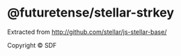 # @futuretense/stellar-strkey

Extracted from http://github.com/stellar/js-stellar-base/

Copyright &copy; SDF
